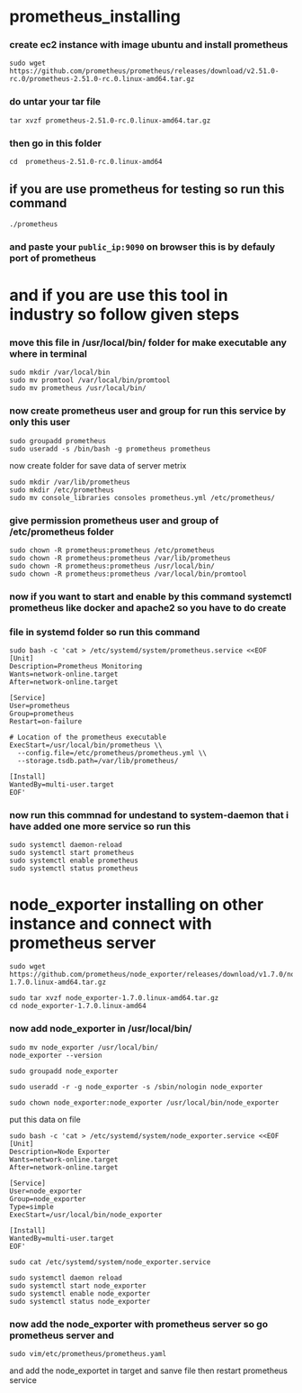 # prometheus_installing
### create ec2 instance with image ubuntu  and install prometheus
```
sudo wget https://github.com/prometheus/prometheus/releases/download/v2.51.0-rc.0/prometheus-2.51.0-rc.0.linux-amd64.tar.gz
```
### do untar your tar file 
```
tar xvzf prometheus-2.51.0-rc.0.linux-amd64.tar.gz
```
### then go in this folder 
```
cd  prometheus-2.51.0-rc.0.linux-amd64
```
## if you are use prometheus for testing so run this command 
```
./prometheus
```
### and paste your ```public_ip:9090``` on browser this is by defauly port of prometheus

# and if you are use this tool in industry so follow given steps

### move this file in /usr/local/bin/ folder for make executable any where in terminal 
```
sudo mkdir /var/local/bin 
sudo mv promtool /var/local/bin/promtool
sudo mv prometheus /usr/local/bin/
```
### now create prometheus user and group for run this service by only this user
```
sudo groupadd prometheus
sudo useradd -s /bin/bash -g prometheus prometheus 
```
now create folder for save data of server metrix 
```
sudo mkdir /var/lib/prometheus
sudo mkdir /etc/prometheus
sudo mv console_libraries consoles prometheus.yml /etc/prometheus/
```
### give permission prometheus user and group of /etc/prometheus folder 
```
sudo chown -R prometheus:prometheus /etc/prometheus
sudo chown -R prometheus:prometheus /var/lib/prometheus
sudo chown -R prometheus:prometheus /usr/local/bin/
sudo chown -R prometheus:prometheus /var/local/bin/promtool
```
### now if you want to start and enable by this command systemctl prometheus like docker and apache2 so you have to do create 
### file in systemd folder so run this command 
```
sudo bash -c 'cat > /etc/systemd/system/prometheus.service <<EOF
[Unit]
Description=Prometheus Monitoring
Wants=network-online.target
After=network-online.target

[Service]
User=prometheus
Group=prometheus
Restart=on-failure

# Location of the prometheus executable
ExecStart=/usr/local/bin/prometheus \\
  --config.file=/etc/prometheus/prometheus.yml \\
  --storage.tsdb.path=/var/lib/prometheus/

[Install]
WantedBy=multi-user.target
EOF'
```
### now run this commnad for undestand to system-daemon that i have added one more service so run this 
```
sudo systemctl daemon-reload
sudo systemctl start prometheus
sudo systemctl enable prometheus
sudo systemctl status prometheus
```
# node_exporter installing on other instance and connect with prometheus server 
```
sudo wget https://github.com/prometheus/node_exporter/releases/download/v1.7.0/node_exporter-1.7.0.linux-amd64.tar.gz
```
```
sudo tar xvzf node_exporter-1.7.0.linux-amd64.tar.gz
cd node_exporter-1.7.0.linux-amd64
```
### now add node_exporter in /usr/local/bin/
```
sudo mv node_exporter /usr/local/bin/
node_exporter --version
```
```
sudo groupadd node_exporter

sudo useradd -r -g node_exporter -s /sbin/nologin node_exporter
```
```
sudo chown node_exporter:node_exporter /usr/local/bin/node_exporter
```
put this data on file 
```
sudo bash -c 'cat > /etc/systemd/system/node_exporter.service <<EOF 
[Unit]
Description=Node Exporter
Wants=network-online.target
After=network-online.target

[Service]
User=node_exporter
Group=node_exporter
Type=simple
ExecStart=/usr/local/bin/node_exporter

[Install]
WantedBy=multi-user.target
EOF'

```
```
sudo cat /etc/systemd/system/node_exporter.service
```
```
sudo systemctl daemon reload 
sudo systemctl start node_exporter
sudo systemctl enable node_exporter
sudo systemctl status node_exporter
```
### now add the node_exporter with prometheus server so go  prometheus server and
```
sudo vim/etc/prometheus/prometheus.yaml
```
and add the node_exportet in target and sanve file then restart prometheus service 
